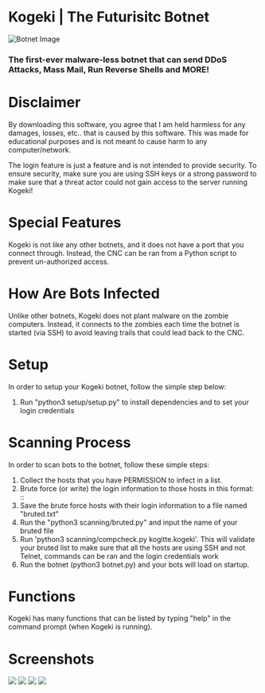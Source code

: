 # Kogeki | The Futurisitc Botnet
![Botnet Image](https://external-content.duckduckgo.com/iu/?u=https%3A%2F%2Ftruxgoservers.com%2Fblog%2Fwp-content%2Fuploads%2F2021%2F04%2Fbotnet.png&f=1&nofb=1 "KOGEKI")
### The first-ever malware-less botnet that can send DDoS Attacks, Mass Mail, Run Reverse Shells and MORE!

# Disclaimer
By downloading this software, you agree that I am held harmless for any damages, losses, etc.. that is caused by this software. This was made for educational purposes and is not meant to cause harm to any computer/network.

The login feature is just a feature and is not intended to provide security. To ensure security, make sure you are using SSH keys or a strong password to make sure that a threat actor could not gain access to the server running Kogeki!

# Special Features
Kogeki is not like any other botnets, and it does not have a port that you connect through. Instead, the CNC can be ran from a Python script to prevent un-authorized access.

# How Are Bots Infected

Unlike other botnets, Kogeki does not plant malware on the zombie computers. Instead, it connects to the zombies each time the botnet is started (via SSH) to avoid leaving trails that could lead back to the CNC.

# Setup

In order to setup your Kogeki botnet, follow the simple step below:

1. Run "python3 setup/setup.py" to install dependencies and to set your login credentials

# Scanning Process

In order to scan bots to the botnet, follow these simple steps:

1. Collect the hosts that you have PERMISSION to infect in a list.
2. Brute force (or write) the login information to those hosts in this format: <username>:<password>:<host>
3. Save the brute force hosts with their login information to a file named "bruted.txt"
4. Run the "python3 scanning/bruted.py" and input the name of your bruted file
5. Run 'python3 scanning/compcheck.py kogitte.kogeki'. This will validate your bruted list to make sure that all the hosts are using SSH and not Telnet, commands can be ran and the login credentials work
6. Run the botnet (python3 botnet.py) and your bots will load on startup.

# Functions
Kogeki has many functions that can be listed by typing "help" in the command prompt (when Kogeki is running).

# Screenshots
  
![](images/kogeki1)
![](images/kogeki2)
![](images/kogeki3)
![](images/kogeki4)

